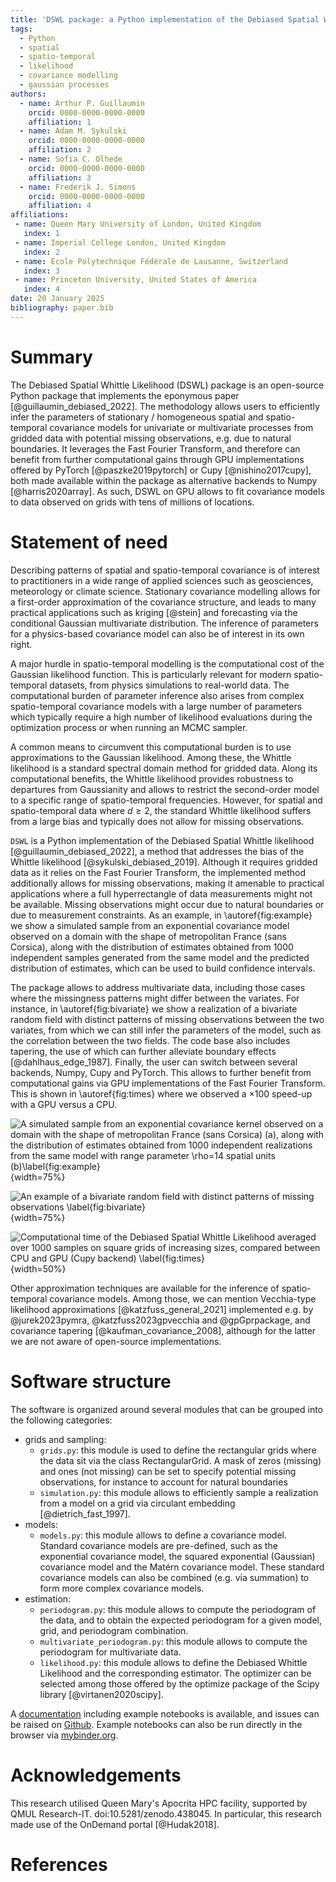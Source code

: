 ```yaml
---
title: 'DSWL package: a Python implementation of the Debiased Spatial Whittle Likelihood'
tags:
  - Python
  - spatial
  - spatio-temporal
  - likelihood
  - covariance modelling
  - gaussian processes
authors:
  - name: Arthur P. Guillaumin
    orcid: 0000-0000-0000-0000
    affiliation: 1
  - name: Adam M. Sykulski
    orcid: 0000-0000-0000-0000
    affiliation: 2
  - name: Sofia C. Olhede
    orcid: 0000-0000-0000-0000
    affiliation: 3
  - name: Frederik J. Simons
    orcid: 0000-0000-0000-0000
    affiliation: 4
affiliations:
 - name: Queen Mary University of London, United Kingdom
   index: 1
 - name: Imperial College London, United Kingdom
   index: 2
 - name: Ecole Polytechnique Fédérale de Lausanne, Switzerland
   index: 3
 - name: Princeton University, United States of America
   index: 4
date: 20 January 2025
bibliography: paper.bib
---
```


# Summary
The Debiased Spatial Whittle Likelihood (DSWL) package is an open-source Python
package that implements the eponymous paper [@guillaumin_debiased_2022].
The methodology allows users to efficiently infer the parameters of stationary / homogeneous
spatial and
spatio-temporal covariance models for univariate or multivariate processes from
gridded data with potential missing observations, e.g. due to natural boundaries.
It leverages the Fast Fourier Transform, and therefore can benefit from further computational
gains through GPU implementations offered by PyTorch [@paszke2019pytorch] or
Cupy [@nishino2017cupy], both made available within
the package as alternative backends to Numpy [@harris2020array]. As such, DSWL on GPU allows to fit
covariance models to data observed on grids with tens of millions of locations.

# Statement of need
Describing patterns of spatial and spatio-temporal covariance is of interest to practitioners in
a wide range of applied sciences such as geosciences, meteorology or climate
science. Stationary covariance modelling allows for a first-order approximation
of the covariance structure, and leads to many practical applications such as
kriging [@stein] and forecasting via the conditional Gaussian multivariate
distribution. The inference of parameters for a physics-based
covariance model can also be of interest in its own right.

A major hurdle in spatio-temporal modelling is the computational cost of the
Gaussian likelihood function. This is particularly relevant for modern spatio-temporal
datasets, from physics simulations to real-world data.
The computational burden of parameter inference also arises from complex
spatio-temporal covariance models with a large number of parameters
which typically require a high number of likelihood evaluations during the optimization process or
when running an MCMC sampler.

A common means to circumvent this computational burden is to use approximations to the Gaussian likelihood.
Among these,
the Whittle likelihood is a standard spectral domain method for gridded data.
Along its computational benefits, the Whittle likelihood provides robustness to departures
from Gaussianity and allows to restrict the second-order model to a specific range
of spatio-temporal frequencies.
However, for spatial and spatio-temporal data where $d\geq 2$, the standard Whittle likelihood
suffers from a large bias
and typically does not allow for missing observations.

`DSWL` is a Python implementation of the Debiased Spatial Whittle likelihood
[@guillaumin_debiased_2022], a method that addresses the bias of the Whittle likelihood
[@sykulski_debiased_2019].
Although it requires gridded data as it relies on the Fast Fourier Transform, the implemented
method additionally allows for missing observations, making it amenable to practical
applications where a full hyperrectangle of data measurements might not
be available. Missing observations might occur due to natural boundaries or
due to measurement constraints. As an example, in \autoref{fig:example} we show a simulated
sample from an exponential covariance model observed on a domain with
the shape of metropolitan France (sans Corsica), along with the distribution of estimates
obtained from 1000 independent samples generated from the same model and the
predicted distribution of estimates, which can be used to build confidence
intervals.

The package allows to address multivariate data, including those cases where the
missingness patterns might differ between the variates. For instance,
in \autoref{fig:bivariate} we show a realization of a bivariate random field
with distinct patterns of missing observations between the two variates, from which
we can still infer the parameters of the model, such as the correlation between
the two fields.
The code base also includes tapering, the use of which can further
 alleviate boundary effects [@dahlhaus_edge_1987]. Finally, the user can switch between several backends,
Numpy, Cupy and PyTorch. This allows to further benefit from computational
gains via GPU implementations of the Fast Fourier Transform.
This is shown in \autoref{fig:times} where we observed a $\times 100$
speed-up with a GPU versus a CPU.

![A simulated sample from an exponential covariance kernel observed on a domain
with the shape of metropolitan France (sans Corsica) (a),
along with the distribution of estimates obtained from 1000 independent
realizations from the same model with range parameter $\rho=14$ spatial
units (b)\label{fig:example}](france.jpeg){width=75%}

![An example of a bivariate random field with distinct patterns of missing observations
\label{fig:bivariate}](bivariate.jpg){width=75%}

![Computational time of the Debiased Spatial Whittle Likelihood averaged over
1000 samples on square grids of increasing sizes, compared between CPU and GPU (Cupy backend)
\label{fig:times}](times.jpeg){width=50%}

Other approximation techniques are available for the inference of spatio-temporal covariance
models. Among those, we can mention Vecchia-type likelihood
approximations [@katzfuss_general_2021]
implemented e.g. by @jurek2023pymra, @katzfuss2023gpvecchia and @gpGprpackage,
and covariance tapering [@kaufman_covariance_2008],
although for the latter we are not aware of
open-source implementations.

# Software structure

The software is organized around several modules that can be grouped into the following
categories:

- grids and sampling:
  - `grids.py`: this module is used to define the rectangular grids where the data sit via the
  class RectangularGrid. A mask of zeros (missing) and ones (not missing) can be
  set to specify potential missing observations, for instance to account for natural
  boundaries
  - `simulation.py`: this module allows to efficiently sample a realization from a model on a grid
  via circulant embedding [@dietrich_fast_1997].
- models:
  - `models.py`: this module allows to define a covariance model.
    Standard covariance models are pre-defined, such as the exponential
    covariance model, the squared exponential (Gaussian) covariance model and
    the Matérn covariance model. These standard covariance models can also
    be combined (e.g. via summation) to form more complex covariance models.
- estimation:
  - `periodogram.py`: this module allows to compute the periodogram of the data, and to obtain
    the expected periodogram for a given model, grid, and periodogram combination.
  - `multivariate_periodogram.py`: this module allows to compute the periodogram for multivariate data.
  - `likelihood.py`: this module allows to define the Debiased Whittle Likelihood and the corresponding
    estimator. The optimizer can be selected among those offered by the optimize
    package of the Scipy library [@virtanen2020scipy].

A [documentation](https://debiased-spatial-whittle.readthedocs.io/en/latest/index.html)
including example notebooks is available, and issues can be raised on
[Github](https://github.com/arthurBarthe/debiased-spatial-whittle). Example notebooks can also be run directly in the browser
via [mybinder.org](https://mybinder.org/v2/gh/arthurBarthe/debiased-spatial-whittle/master).

# Acknowledgements
This research utilised Queen Mary's Apocrita HPC facility, supported by QMUL Research-IT. doi:10.5281/zenodo.438045.
In particular, this research made use of the OnDemand portal [@Hudak2018].


# References
